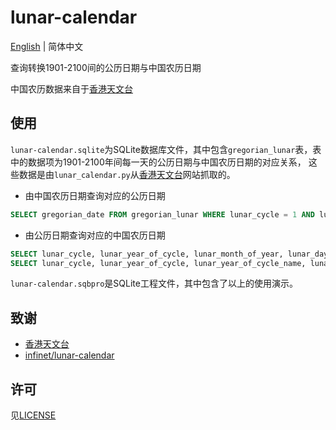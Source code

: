 # lunar-calendar
[English](./README.md) | 简体中文

查询转换1901-2100间的公历日期与中国农历日期

中国农历数据来自于[香港天文台][1]

## 使用
`lunar-calendar.sqlite`为SQLite数据库文件，其中包含`gregorian_lunar`表，表中的数据项为1901-2100年间每一天的公历日期与中国农历日期的对应关系，
这些数据是由`lunar_calendar.py`从[香港天文台][1]网站抓取的。

- 由中国农历日期查询对应的公历日期
```sql
SELECT gregorian_date FROM gregorian_lunar WHERE lunar_cycle = 1 AND lunar_year_of_cycle = 37 AND lunar_month_of_year = 10 AND lunar_day_of_month = 20;
```
- 由公历日期查询对应的中国农历日期
```sql
SELECT lunar_cycle, lunar_year_of_cycle, lunar_month_of_year, lunar_day_of_month FROM gregorian_lunar WHERE gregorian_date = '2020-07-13';
SELECT lunar_cycle, lunar_year_of_cycle, lunar_year_of_cycle_name, lunar_month_of_year, lunar_month_of_year_name, lunar_day_of_month, lunar_day_of_month_name FROM gregorian_lunar_view WHERE gregorian_date = '2020-07-13';
```

`lunar-calendar.sqbpro`是SQLite工程文件，其中包含了以上的使用演示。

## 致谢
- [香港天文台][1]
- [infinet/lunar-calendar](https://github.com/infinet/lunar-calendar)

## 许可
见[LICENSE](./LICENSE)

[1]: https://www.hko.gov.hk/tc/gts/time/conversion1_text.htm#